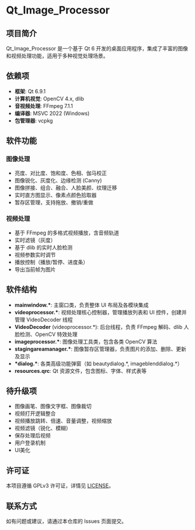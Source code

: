 # Qt_Image_Processor

## 项目简介

Qt_Image_Processor 是一个基于 Qt 6 开发的桌面应用程序，集成了丰富的图像和视频处理功能，适用于多种视觉处理场景。

## 依赖项

- **框架**: Qt 6.9.1
- **计算机视觉**: OpenCV 4.x, dlib
- **音视频处理**: FFmpeg 7.1.1
- **编译器**: MSVC 2022 (Windows)
- **包管理器**: vcpkg

## 软件功能

### 图像处理
- 亮度、对比度、饱和度、色相、伽马校正
- 图像锐化、灰度化、边缘检测 (Canny)
- 图像拼接、组合、融合、人脸美颜、纹理迁移
- 实时直方图显示、像素点颜色拾取器
- 暂存区管理，支持拖放、撤销/重做

### 视频处理
- 基于 FFmpeg 的多格式视频播放，含音频轨道
- 实时滤镜（灰度）
- 基于 dlib 的实时人脸检测
- 视频参数实时调节
- 播放控制（播放/暂停、进度条）
- 导出当前帧为图片

## 软件结构

- **mainwindow.\***: 主窗口类，负责整体 UI 布局及各模块集成
- **videoprocessor.\***: 视频处理核心控制器，管理播放列表和 UI 控件，创建并管理 VideoDecoder 线程
- **VideoDecoder** (videoprocessor.\*): 后台线程，负责 FFmpeg 解码、dlib 人脸检测、OpenCV 特效处理
- **imageprocessor.\***: 图像处理工具类，包含各类 OpenCV 算法
- **stagingareamanager.\***: 图像暂存区管理器，负责图片的添加、删除、更新及显示
- **\*dialog.\***: 各类高级功能弹窗（如 beautydialog.\*, imageblenddialog.\*）
- **resources.qrc**: Qt 资源文件，包含图标、字体、样式表等

## 待升级项

- 图像画笔、图像文字框、图像裁切
- 视频打开逻辑整合
- 视频播放跳转、倍速、音量调整，视频缩放
- 视频滤镜（锐化、模糊）
- 保存处理后视频
- 用户登录机制
- UI美化

## 许可证

本项目遵循 GPLv3 许可证，详情见 [LICENSE](LICENSE)。

## 联系方式

如有问题或建议，请通过本仓库的 Issues 页面提交。
